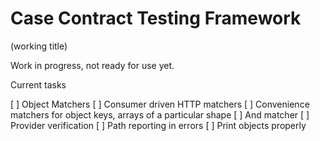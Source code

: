 # Case Contract Testing Framework

(working title)

Work in progress, not ready for use yet.

Current tasks

[ ] Object Matchers
[ ] Consumer driven HTTP matchers
[ ] Convenience matchers for object keys, arrays of a particular shape
[ ] And matcher
[ ] Provider verification
[ ] Path reporting in errors
[ ] Print objects properly
